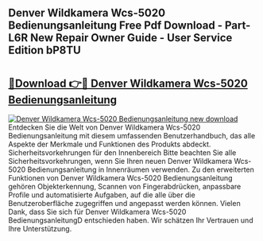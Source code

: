 ## Denver Wildkamera Wcs-5020 Bedienungsanleitung Free Pdf Download - Part-L6R New Repair Owner Guide - User Service Edition bP8TU

# <h2><a href="http://df4zw8m.blite.top/?on=Denver+Wildkamera+Wcs-5020+Bedienungsanleitung">🔗Download 👉🔴 Denver Wildkamera Wcs-5020 Bedienungsanleitung</a></h2>

[![Denver Wildkamera Wcs-5020 Bedienungsanleitung new download](https://i.imgur.com/lujVjoI.png)](http://df4zw8m.blite.top/?on=Denver+Wildkamera+Wcs-5020+Bedienungsanleitung)
Entdecken Sie die Welt von Denver Wildkamera Wcs-5020 Bedienungsanleitung mit diesem umfassenden Benutzerhandbuch, das alle Aspekte der Merkmale und Funktionen des Produkts abdeckt. Sicherheitsvorkehrungen für den Innenbereich Bitte beachten Sie alle Sicherheitsvorkehrungen, wenn Sie Ihren neuen Denver Wildkamera Wcs-5020 Bedienungsanleitung in Innenräumen verwenden. Zu den erweiterten Funktionen von Denver Wildkamera Wcs-5020 Bedienungsanleitung gehören Objekterkennung, Scannen von Fingerabdrücken, anpassbare Profile und automatisierte Aufgaben, auf die alle über die Benutzeroberfläche zugegriffen und angepasst werden können. Vielen Dank, dass Sie sich für Denver Wildkamera Wcs-5020 BedienungsanleitungD entschieden haben. Wir schätzen Ihr Vertrauen und Ihre Unterstützung.
